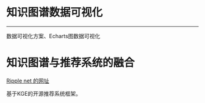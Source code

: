 # 知识图谱数据可视化

---

数据可视化方案、Echarts图数据可视化

# 知识图谱与推荐系统的融合

[Ripple net 的网址](https://github.com/hwwang55/RippleNet)

基于KGE的开源推荐系统框架。

